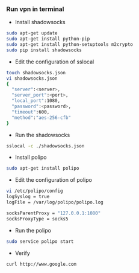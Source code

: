 ### Run vpn in terminal

+ Install shadowsocks
```bash
sudo apt-get update
sudo apt-get install python-pip
sudo apt-get install python-setuptools m2crypto
sudo pip install shadowsocks
```

+ Edit the configuration of sslocal
```bash
touch shadowsocks.json
vi shadowsocks.json
{
  "server":<server>,
  "server_port":<port>,
  "local_port":1080,
  "password":<password>,
  "timeout":600,
  "method":"aes-256-cfb"
}
```

+ Run the shadowsocks
```bash
sslocal -c ./shadowsocks.json
```

+ Install polipo
```bash
sudo apt-get install polipo
```

+ Edit the configuration of polipo
```bash
vi /etc/polipo/config
logSyslog = true
logFile = /var/log/polipo/polipo.log

socksParentProxy = "127.0.0.1:1080"
socksProxyType = socks5
```

+ Run the polipo
```bash
sudo service polipo start
```

+ Verify
```bash
curl http://www.google.com
```
